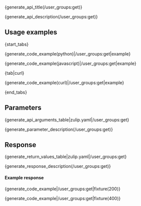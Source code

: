 {generate_api_title(/user_groups:get)}

{generate_api_description(/user_groups:get)}

## Usage examples

{start_tabs}

{generate_code_example(python)|/user_groups:get|example}

{generate_code_example(javascript)|/user_groups:get|example}

{tab|curl}

{generate_code_example(curl)|/user_groups:get|example}

{end_tabs}

## Parameters

{generate_api_arguments_table|zulip.yaml|/user_groups:get}

{generate_parameter_description(/user_groups:get)}

## Response

{generate_return_values_table|zulip.yaml|/user_groups:get}

{generate_response_description(/user_groups:get)}

#### Example response

{generate_code_example|/user_groups:get|fixture(200)}

{generate_code_example|/user_groups:get|fixture(400)}
